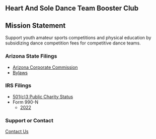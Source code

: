 ## Heart And Sole Dance Team Booster Club

## Mission Statement
Support youth amateur sports competitions and physical education by subsidizing dance competition fees for competitive dance teams.

### Arizona State Filings

- [Arizona Corporate Commission](https://ecorp.azcc.gov/PublicBusinessSearch/PublicBusinessInfo?entityNumber=23265115)
- [Bylaws](static/bylaws.pdf)

### IRS Filings

- [501(c)3 Public Charity Status](static/non-profit-status.pdf)
- Form 990-N
	- [2022](static/2022-990-N.pdf)

### Support or Contact

[Contact Us](mailto:team@hnsbooster.org)
